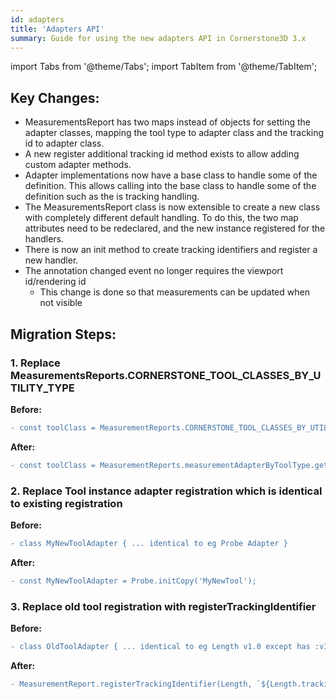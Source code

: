 ```yaml
---
id: adapters
title: 'Adapters API'
summary: Guide for using the new adapters API in Cornerstone3D 3.x
---
```


import Tabs from '@theme/Tabs';
import TabItem from '@theme/TabItem';

## Key Changes:

- MeasurementsReport has two maps instead of objects for setting the
  adapter classes, mapping the tool type to adapter class and the
  tracking id to adapter class.
- A new register additional tracking id method exists to allow adding
  custom adapter methods.
- Adapter implementations now have a base class to handle some of the
  definition. This allows calling into the base class to handle some of the
  definition such as the is tracking handling.
- The MeasurementsReport class is now extensible to create a new class with
  completely different default handling. To do this, the two map attributes
  need to be redeclared, and the new instance registered for the handlers.
- There is now an init method to create tracking identifiers and register a new
  handler.
- The annotation changed event no longer requires the viewport id/rendering id
  - This change is done so that measurements can be updated when not visible

## Migration Steps:

### 1. Replace MeasurementsReports.CORNERSTONE_TOOL_CLASSES_BY_UTILITY_TYPE

**Before:**

```diff
- const toolClass = MeasurementReports.CORNERSTONE_TOOL_CLASSES_BY_UTILITY_TYPE[toolType];
```

**After:**

```diff
- const toolClass = MeasurementReports.measurementAdapterByToolType.get(toolType);
```

### 2. Replace Tool instance adapter registration which is identical to existing registration

**Before:**

```diff
- class MyNewToolAdapter { ... identical to eg Probe Adapter }
```

**After:**

```diff
- const MyNewToolAdapter = Probe.initCopy('MyNewTool');
```

### 3. Replace old tool registration with registerTrackingIdentifier

**Before:**

```diff
- class OldToolAdapter { ... identical to eg Length v1.0 except has :v1.0 at end of tracking identifier }
```

**After:**

```diff
- MeasurementReport.registerTrackingIdentifier(Length, `${Length.trackingIdentifierTextValue}:v1.0`);
```
